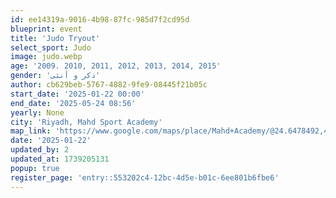 ```yaml
---
id: ee14319a-9016-4b98-87fc-985d7f2cd95d
blueprint: event
title: 'Judo Tryout'
select_sport: Judo
image: judo.webp
age: '2009. 2010, 2011, 2012, 2013, 2014, 2015'
gender: 'ذكر و أنثى'
author: cb629beb-5767-4882-9fe9-08445f21b05c
start_date: '2025-01-22 00:00'
end_date: '2025-05-24 08:56'
yearly: None
city: 'Riyadh, Mahd Sport Academy'
map_link: 'https://www.google.com/maps/place/Mahd+Academy/@24.6478492,46.6456087,17z/data=!3m1!4b1!4m6!3m5!1s0x3e2f1b1969d1216f:0xf83d113449e8dea2!8m2!3d24.6478492!4d46.6481836!16s%2Fg%2F11m__jq5xh?entry=ttu&g_ep=EgoyMDI1MDExNS4wIKXMDSoASAFQAw%3D%3D'
date: '2025-01-22'
updated_by: 2
updated_at: 1739205131
popup: true
register_page: 'entry::553202c4-12bc-4d5e-b01c-6ee801b6fbe6'
---
```

